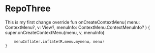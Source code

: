 # RepoThree

This is my first change
 override fun onCreateContextMenu(
        menu: ContextMenu?,
        v: View?,
        menuInfo: ContextMenu.ContextMenuInfo?
    ) {
        super.onCreateContextMenu(menu, v, menuInfo)

        menuInflater.inflate(R.menu.mymenu, menu)
    }
